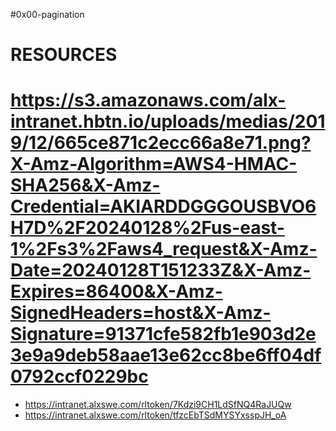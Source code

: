 #0x00-pagination
# RESOURCES 
# https://s3.amazonaws.com/alx-intranet.hbtn.io/uploads/medias/2019/12/665ce871c2ecc66a8e71.png?X-Amz-Algorithm=AWS4-HMAC-SHA256&X-Amz-Credential=AKIARDDGGGOUSBVO6H7D%2F20240128%2Fus-east-1%2Fs3%2Faws4_request&X-Amz-Date=20240128T151233Z&X-Amz-Expires=86400&X-Amz-SignedHeaders=host&X-Amz-Signature=91371cfe582fb1e903d2e3e9a9deb58aae13e62cc8be6ff04df0792ccf0229bc
+ https://intranet.alxswe.com/rltoken/7Kdzi9CH1LdSfNQ4RaJUQw
+ https://intranet.alxswe.com/rltoken/tfzcEbTSdMYSYxsspJH_oA

